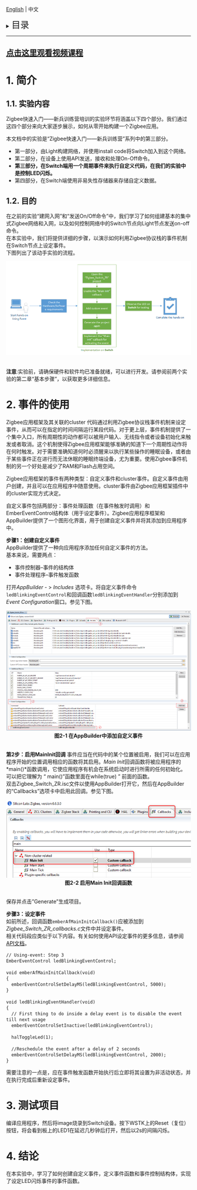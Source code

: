 [English](Zigbee-Hands-on-Using-Event) | 中文

<details>
<summary><font size=5>目录</font> </summary>

- [1. 简介](#1-简介)
  - [1.1. 实验内容](#11-实验内容)
  - [1.2. 目的](#12-目的)
- [2. 事件的使用](#2-事件的使用)
- [3. 测试项目](#3-测试项目)
- [4. 结论](#4-结论)

</details>

***
## [点击这里观看视频课程][video-tutorial]

# 1. 简介

## 1.1. 实验内容
Zigbee快速入门——新兵训练营培训的实验环节将涵盖以下四个部分。我们通过这四个部分来向大家逐步展示，如何从零开始构建一个Zigbee应用。

本文档中的实验是“Zigbee快速入门——新兵训练营”系列中的第三部分。 
-   第一部分，由Light构建网络，并使用install code将Switch加入到这个网络。
-   第二部分，在设备上使用API发送，接收和处理On-Off命令。
-   **第三部分，在Switch端用一个周期事件来执行自定义代码，在我们的实验中是控制LED闪烁。**
-   第四部分，在Switch端使用非易失性存储器来存储自定义数据。 

## 1.2. 目的
在之前的实验“建网入网”和“发送On/Off命令”中，我们学习了如何组建基本的集中式Zigbee网络和入网，以及如何控制网络中的Switch节点向Light节点发送on-off命令。   
在本实验中，我们将提供详细的步骤，以演示如何利用Zigbee协议栈的事件机制在Switch节点上设定事件。  
下图列出了该动手实验的流程。  

<div align="center">
  <img src="files/ZB-Zigbee-Hands-on-Using-Event/using_event_working_flow.png">  
</div>  
</br>  

**注意**:实验前，请确保硬件和软件均已准备就绪，可以进行开发。请参阅前两个实验的第二章“基本步骤”，以获取更多详细信息。

# 2. 事件的使用
Zigbee应用框架及其关联的cluster 代码通过利用Zigbee协议栈事件机制来设定事件，从而可以在指定的时间间隔运行某段代码。对于更上层，事件机制提供了一个集中入口，所有周期性的动作都可以被用户输入、无线指令或者设备初始化来触发或者取消。这个机制使得Zigbee应用框架能够准确的知道下一个周期性动作将在何时触发。对于需要准确知道何时必须醒来以执行某些操作的睡眠设备，或者由于某些事件正在进行而无法休眠的睡眠终端设备，尤为重要。使用Zigbee事件机制的另一个好处是减少了RAM和Flash占用空间。

Zigbee应用框架的事件有两种类型：自定义事件和cluster事件。自定义事件由用户创建，并且可以在应用程序中随意使用。cluster事件由Zigbee应用框架插件中的cluster实现方式决定。

自定义事件包括两部分：事件处理函数（在事件触发时调用）和EmberEventControl结构体（用于设定事件）。Zigbee应用程序框架和AppBuilder提供了一个图形化界面，用于创建自定义事件并将其添加到应用程序中。

**步骤1：创建自定义事件**  
AppBuilder提供了一种向应用程序添加任何自定义事件的方法。  
基本来说，需要两点： 
-   事件控制器–事件的结构体 
-   事件处理程序–事件触发函数  

打开*AppBuilder* - > *Includes* 选项卡。将自定义事件命令```ledBlinkingEventControl```和回调函数```ledBlinkingEventHandler```分别添加到 *Event Configuration*窗口。参见下图。
<div align="center">
  <img src="files/ZB-Zigbee-Hands-on-Using-Event/custom_event_adding_in_AppBuilder.png">  
</div>  
<div align="center">
  <b>图2-1 在AppBuilder中添加自定义事件</b>
</div>  
</br>  

**第2步：启用MainInit回调** 
事件应当在代码中的某个位置被启用，我们可以在应用程序开始的位置调用相应的函数将其启用。*Main Init*回调函数将被应用程序的*main()*函数调用，它使应用程序有机会在系统启动时进行所需的任何初始化。可以把它理解为 “ main()”函数里面在while(true) ” 前面的函数。   
双击Zigbee_Switch_ZR.isc文件以使用AppBuilder打开它，然后在AppBuilder的“Callbacks”选项卡中启用此回调。参见下图。

<div align="center">
  <img src="files/ZB-Zigbee-Hands-on-Using-Event/main_init_enabling.png">  
</div>  
<div align="center">
  <b>图2-2 启用Main Init回调函数</b>
</div>  
</br>  

保存并点击”Generate”生成项目。

**步骤3：设定事件**  
如前所述，回调函数```emberAfMainInitCallback()```应被添加到*Zigbee_Switch_ZR_callbacks.c*文件中并设定事件。  
相关代码段应类似于以下内容。有关如何使用API设定事件的更多信息，请参阅[API文档](https://docs.silabs.com/zigbee/latest/em35x/group-event)。

```
// Using-event: Step 3
EmberEventControl ledBlinkingEventControl;

void emberAfMainInitCallback(void)
{
  emberEventControlSetDelayMS(ledBlinkingEventControl, 5000);
}

void ledBlinkingEventHandler(void)
{
  // First thing to do inside a delay event is to disable the event till next usage
  emberEventControlSetInactive(ledBlinkingEventControl);

  halToggleLed(1);

  //Reschedule the event after a delay of 2 seconds
  emberEventControlSetDelayMS(ledBlinkingEventControl, 2000);
}
```

需要注意的一点是，应在事件触发函数开始执行后立即将其设置为非活动状态，并在执行完成后重新设定事件。

# 3. 测试项目
编译应用程序，然后将image烧录到Switch设备。按下WSTK上的Reset（复位）按钮，将会看到板上的LED1在延迟几秒钟后打开，然后以2s的间隔闪烁。

# 4. 结论
在本实验中，学习了如何创建自定义事件，定义事件函数和事件控制结构体，实现了设定LED闪烁事件的事件函数。

[video-tutorial]:https://www.bilibili.com/video/BV1DK4y147uW